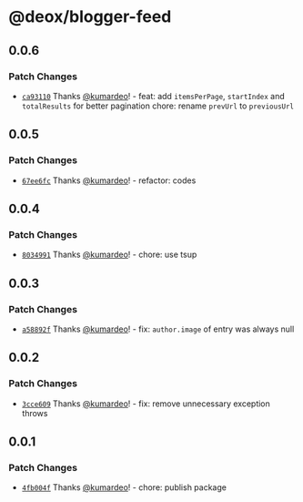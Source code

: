 # @deox/blogger-feed

## 0.0.6

### Patch Changes

- [`ca93110`](https://github.com/kumardeo/deox/commit/ca93110ffd7ab7c8a0ec40c2adb0861c160f3996) Thanks [@kumardeo](https://github.com/kumardeo)! - feat: add `itemsPerPage`, `startIndex` and `totalResults` for better pagination
  chore: rename `prevUrl` to `previousUrl`

## 0.0.5

### Patch Changes

- [`67ee6fc`](https://github.com/kumardeo/deox/commit/67ee6fcb8170757a35b3c26d8c3bd2f29a36024a) Thanks [@kumardeo](https://github.com/kumardeo)! - refactor: codes

## 0.0.4

### Patch Changes

- [`8034991`](https://github.com/kumardeo/deox/commit/80349919722aef5c9dfffc30a603b0c7fe40f0e7) Thanks [@kumardeo](https://github.com/kumardeo)! - chore: use tsup

## 0.0.3

### Patch Changes

- [`a58892f`](https://github.com/kumardeo/deox/commit/a58892fa1ee55c47cf781fbb841c9aeb5ce4c084) Thanks [@kumardeo](https://github.com/kumardeo)! - fix: `author.image` of entry was always null

## 0.0.2

### Patch Changes

- [`3cce609`](https://github.com/kumardeo/deox/commit/3cce6095fd5573a31ee1743e79dcbb7d3636a165) Thanks [@kumardeo](https://github.com/kumardeo)! - fix: remove unnecessary exception throws

## 0.0.1

### Patch Changes

- [`4fb004f`](https://github.com/kumardeo/deox/commit/4fb004f2ae4c7c8e20bb5b12d00763cfaaba3775) Thanks [@kumardeo](https://github.com/kumardeo)! - chore: publish package
